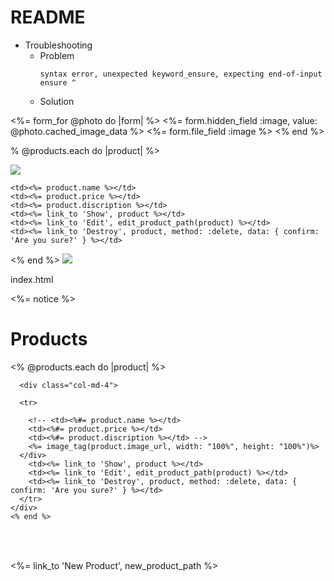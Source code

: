 # README

* Troubleshooting
  * Problem
    ```
    syntax error, unexpected keyword_ensure, expecting end-of-input ensure ^
    ```
  * Solution
<div class="field">
  <%= form_for @photo do |form| %>
<%= form.hidden_field :image, value: @photo.cached_image_data %>
<%= form.file_field :image %>
<% end %>
</div>


<!-- index html body -->

% @products.each do |product| %>
  <tr>
    <td><img src="<%=product.image_url %>"></td>

    <td><%= product.name %></td>
    <td><%= product.price %></td>
    <td><%= product.discription %></td>
    <td><%= link_to 'Show', product %></td>
    <td><%= link_to 'Edit', edit_product_path(product) %></td>
    <td><%= link_to 'Destroy', product, method: :delete, data: { confirm: 'Are you sure?' } %></td>
  </tr>
<% end %>
<td><img src="<%=product.image_url %>"></td>


index.html
<p id="notice"><%= notice %></p>

<h1>Products</h1>

<table>
  <thead>
    <tr>
      <!-- <th>Image data</th> -->
      <!-- <th>Name</th>
      <th>Price</th>
      <th>Discription</th> -->
      <!-- <th colspan="3"></th> -->
    </tr>
  </thead>

  <tbody>
    <div class="row">
    <% @products.each do |product| %>

      <div class="col-md-4">

      <tr>

        <!-- <td><%#= product.name %></td>
        <td><%#= product.price %></td>
        <td><%#= product.discription %></td> -->
        <%= image_tag(product.image_url, width: "100%", height: "100%")%>
      </div>
        <td><%= link_to 'Show', product %></td>
        <td><%= link_to 'Edit', edit_product_path(product) %></td>
        <td><%= link_to 'Destroy', product, method: :delete, data: { confirm: 'Are you sure?' } %></td>
      </tr>
    </div>
    <% end %>
  </tbody>
</table>

<br>

<%= link_to 'New Product', new_product_path %>
